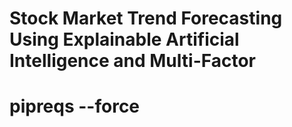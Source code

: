 # Stock Market Trend Forecasting Using Explainable Artificial Intelligence and Multi-Factor
# pipreqs --force
